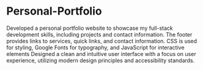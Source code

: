 # Personal-Portfolio
  Developed a personal portfolio website to showcase my full-stack development skills, including projects and contact information.
  The footer provides links to services, quick links, and contact information. CSS is used for styling, Google Fonts for typography, and JavaScript for interactive elements
  Designed a clean and intuitive user interface with a focus on user experience, utilizing modern design principles and accessibility standards.
